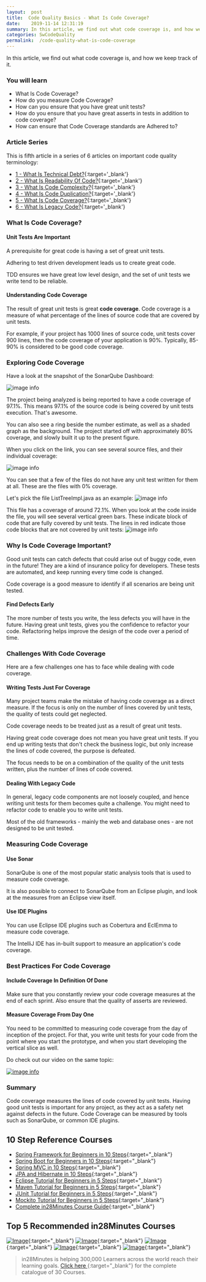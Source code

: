 ```yaml
---
layout:  post
title:  Code Quality Basics - What Is Code Coverage?
date:    2019-11-14 12:31:19
summary: In this article, we find out what code coverage is, and how we keep track of it.
categories: SwCodeQuality
permalink:  /code-quality-what-is-code-coverage
---
```


In this article, we find out what code coverage is, and how we keep track of it.

### You will learn
- What Is Code Coverage?
- How do you measure Code Coverage?
- How can you ensure that you have great unit tests?
- How do you ensure that you have great asserts in tests in addition to code coverage?
- How can ensure that Code Coverage standards are Adhered to?

### Article Series

This is fifth article in a series of 6 articles on important code quality terminology:
- [1 - What Is Technical Debt?](/introduction-to-technical-debt){:target='_blank'}
- [2 - What Is Readability Of Code?](/code-quality-basics-introduction-to-readability-of-code){:target='_blank'}
- [3 - What Is Code Complexity?](/code-quality-what-is-code-complexity){:target='_blank'}
- [4 - What Is Code Duplication?](/code-quality-what-is-code-duplication){:target='_blank'}
- [5 - What Is Code Coverage?](/code-quality-what-is-code-coverage){:target='_blank'}
- [6 - What Is Legacy Code?](/introduction-to-legacy-code){:target='_blank'}


### What Is Code Coverage?

#### Unit Tests Are Important

A prerequisite for great code is having a set of great unit tests.

Adhering to test driven development leads us to create great code. 

TDD ensures we have great low level design, and the set of unit tests we write tend to be reliable.

#### Understanding Code Coverage

The result of great unit tests is great **code coverage**. Code coverage is a measure of what percentage of the lines of source code that are covered by unit tests. 

For example, if your project has 1000 lines of source code, unit tests cover 900 lines, then the code coverage of your application is 90%. Typically, 85-90% is considered to be good code coverage.

### Exploring Code Coverage

Have a look at the snapshot of the SonarQube Dashboard:

![image info](images/Capture-074-02.png)

The project being analyzed is being reported to have a code coverage of 97.1%. This means 97.1% of the source code is being covered by unit tests execution. That's awesome. 

You can also see a ring beside the number estimate, as well as a shaded graph as the background. The project started off with approximately 80% coverage, and slowly built it up to the present figure.

When you click on the link, you can see several source files, and their individual coverage:

![image info](images/Capture-074-03.png)

You can see that a few of the files do not have any unit test written for them at all. These are the files with 0% coverage. 

Let's pick the file ListTreeImpl.java as an example:
![image info](images/Capture-074-04.png)

This file has a coverage of around 72.1%. When you look at the code inside the file, you will see several vertical green bars. These indicate block of code that are fully covered by unit tests. The lines in red indicate those code blocks that are not covered by unit tests:
![image info](images/Capture-074-05.png)

### Why Is Code Coverage Important?

Good unit tests can catch defects that could arise out of buggy code, even in the future! They are a kind of insurance policy for developers. These tests are automated, and keep running every time code is changed.

Code coverage is a good measure to identify if all scenarios are being unit tested.

#### Find Defects Early

The more number of tests you write, the less defects you will have in the future. Having great unit tests, gives you the confidence to refactor your code. Refactoring helps improve the design of the code over a period of time.

### Challenges With Code Coverage

Here are a few challenges one has to face while dealing with code coverage.

#### Writing Tests Just For Coverage

Many project teams make the mistake of having code coverage as a direct measure. If the focus is only on the number of lines covered by unit tests, the quality of tests could get neglected.

Code coverage needs to be treated just as a result of great unit tests. 

Having great code coverage does not mean you have great unit tests. If you end up writing tests that don't check the business logic, but only increase the lines of code covered, the purpose is defeated.

The focus needs to be on a combination of the quality of the unit tests written, plus the number of lines of code covered. 

#### Dealing With Legacy Code

In general, legacy code components are not loosely coupled, and hence writing unit tests for them becomes quite a challenge. You might need to refactor code to enable you to write unit tests. 

Most of the old frameworks - mainly the web and database ones - are not designed to be unit tested. 

### Measuring Code Coverage

#### Use Sonar

SonarQube is one of the most popular static analysis tools that is used to measure code coverage. 

It is also possible to connect to SonarQube from an Eclipse plugin, and look at the measures from an Eclipse view itself. 

#### Use IDE Plugins

You can use Eclipse IDE plugins such as Cobertura and EclEmma to measure code coverage. 

The IntelliJ IDE has in-built support to measure an application's code coverage.

### Best Practices For Code Coverage

#### Include Coverage In Definition Of Done

Make sure that you constantly review your code coverage measures at the end of each sprint. Also ensure that the quality of asserts are reviewed. 

#### Measure Coverage From Day One

You need to be committed to measuring code coverage from the day of inception of the project. For that, you write unit tests for your code from the point where you start the prototype, and when you start developing the vertical slice as well. 

Do check out our video on the same topic:

[![image info](images/Capture-074-01.png)](https://www.youtube.com/watch?v=Ra42js3AXIQ)

### Summary

Code coverage measures the lines of code covered by unit tests. Having good unit tests is important for any project, as they act as a safety net against defects in the future. Code Coverage can be measured by tools such as SonarQube, or common IDE plugins.

## 10 Step Reference Courses

- [Spring Framework for Beginners in 10 Steps](https://courses.in28minutes.com/p/spring-framework-for-beginners){:target="_blank"}
- [Spring Boot for Beginners in 10 Steps](https://courses.in28minutes.com/p/spring-boot-for-beginners-in-10-steps){:target="_blank"}
- [Spring MVC in 10 Steps](https://www.youtube.com/watch?v=BjNhGaZDr0Y){:target="_blank"}
- [JPA and Hibernate in 10 Steps](https://courses.in28minutes.com/p/jpa-and-hibernate-tutorial-for-beginners-with-spring-boot){:target="_blank"}
- [Eclipse Tutorial for Beginners in 5 Steps](https://courses.in28minutes.com/p/eclipse-tutorial-for-beginners){:target="_blank"}
- [Maven Tutorial for Beginners in 5 Steps](https://courses.in28minutes.com/p/maven-tutorial-for-beginners-in-5-steps){:target="_blank"}
- [JUnit Tutorial for Beginners in 5 Steps](https://courses.in28minutes.com/p/junit-tutorial-for-beginners){:target="_blank"}
- [Mockito Tutorial for Beginners in 5 Steps](https://courses.in28minutes.com/p/mockito-for-beginner-in-5-steps){:target="_blank"}
- [Complete in28Minutes Course Guide](https://courses.in28minutes.com/p/in28minutes-course-guide){:target="_blank"}

## Top 5 Recommended in28Minutes Courses
[![Image](/images/Course-Go-Full-Stack-With-Spring-Boot-and-React.png "Go Full Stack with Spring Boot and React")](https://www.udemy.com/course/full-stack-application-with-spring-boot-and-react/?couponCode=OCTOBER-2019){:target="_blank"}
[![Image](/images/Course-Master-Microservices-with-Spring-Boot-and-Spring-Cloud.png "Master Microservices with Spring Boot and Spring Cloud")](https://www.udemy.com/course/microservices-with-spring-boot-and-spring-cloud/?couponCode=OCTOBER-2019){:target="_blank"}
[![Image](/images/Course-Spring-Framework-Master-Class---Beginner-to-Expert.png "Spring Master Class - Beginner to Expert")](https://www.udemy.com/course/spring-tutorial-for-beginners/?couponCode=OCTOBER-2019){:target="_blank"}
[![Image](/images/Course-KubernetesCrashCourse.png "Kubernetes Crash Course for Java Spring Boot Developers")](https://www.udemy.com/course/kubernetes-crash-course-for-java-developers/?couponCode=OCTOBER-2019){:target="_blank"}
[![Image](/images/Course-DockerCrashCourseForJavaSpringBootDevelopers.png "Docker Crash Course for Java Spring Boot Developers")](https://www.udemy.com/course/docker-course-with-java-and-spring-boot-for-beginners/?couponCode=OCTOBER-2019){:target="_blank"}

> in28Minutes is helping 300,000 Learners across the world reach their learning goals. [Click here ](https://github.com/in28minutes/learn#aws-and-cloud-courses){:target="_blank"} for the complete catalogue of 30 Courses.


